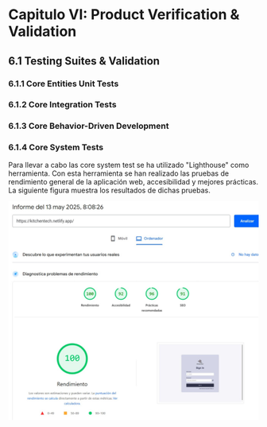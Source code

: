 # Capitulo VI: Product Verification & Validation

## 6.1 Testing Suites & Validation
### 6.1.1 Core Entities Unit Tests
### 6.1.2 Core Integration Tests
### 6.1.3 Core Behavior-Driven Development
### 6.1.4 Core System Tests
Para llevar a cabo las core system test se ha utilizado "Lighthouse" como herramienta. Con esta herramienta se han realizado las pruebas de rendimiento general de la aplicación web, accesibilidad y mejores prácticas. La siguiente figura muestra los resultados de dichas pruebas.

![core system test](Resources/images/Capitulo%206/CoreSystemTest.jpg)
